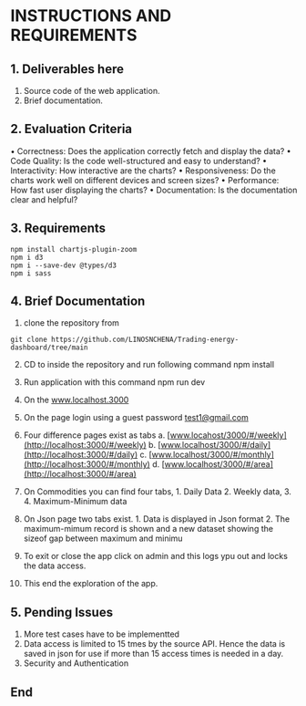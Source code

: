 
# INSTRUCTIONS AND REQUIREMENTS

## 1.  Deliverables here

1. Source code of the web application.
2. Brief documentation.


## 2. Evaluation Criteria

• Correctness: Does the application correctly fetch and display the data?
• Code Quality: Is the code well-structured and easy to understand?
• Interactivity: How interactive are the charts?
• Responsiveness: Do the charts work well on different devices and screen sizes?
• Performance: How fast user displaying the charts?
• Documentation: Is the documentation clear and helpful?

## 3. Requirements

```
npm install chartjs-plugin-zoom
npm i d3
npm i --save-dev @types/d3
npm i sass

```

## 4. Brief Documentation

1. clone the repository from 
```
git clone https://github.com/LINOSNCHENA/Trading-energy-dashboard/tree/main
```
2. CD to inside the repository and run following command npm install
3. Run application with this command   npm run dev

1. On the www.localhost.3000
2. On the page login using a guest password test1@gmail.com
3. Four difference pages exist as tabs
a. [www.locahost/3000/#/weekly](http://localhost:3000/#/weekly)
b. [www.localhost/3000/#/daily](http://localhost:3000/#/daily)
c. [www.localhost/3000/#/monthly](http://localhost:3000/#/monthly)
d. [www.localhost/3000/#/area](http://localhost:3000/#/area)

4. On Commodities you can find four tabs, 1. Daily Data 2. Weekly data, 3. 4. Maximum-Minimum data
5. On Json page two tabs exist. 1. Data is displayed in Json format 2. The maximum-mimum record is shown and a new dataset showing the sizeof gap between maximum and minimu
6. To exit or close the app click on admin and this logs ypu out and locks the data access.
7. This end the exploration of the app.


## 5. Pending Issues

1. More test cases have to be implementted
2. Data access is limited to 15 tmes by the source API. Hence the data is saved in json for use if more than 15 access times is needed in a day.
3. Security and Authentication

 ## End